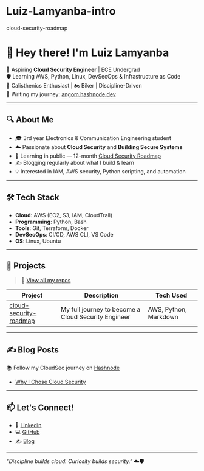 # Luiz-Lamyanba-intro
cloud-security-roadmap
# 👋 Hey there! I'm Luiz Lamyanba

🚀 Aspiring **Cloud Security Engineer** | ECE Undergrad <br>
🛡️ Learning AWS, Python, Linux, DevSecOps & Infrastructure as Code  
💪 Calisthenics Enthusiast | 🏍️ Biker | Discipline-Driven  
📝 Writing my journey: [angom.hashnode.dev](https://luizmakescloud.hashnode.dev/?source=top_nav_blog_home)

---

## 🔍 About Me
- 🎓 3rd year Electronics & Communication Engineering student
- ☁️ Passionate about **Cloud Security** and **Building Secure Systems**
- 📖 Learning in public — 12-month [Cloud Security Roadmap](https://github.com/LuizLamyanba/Cloud-Security-Roadmap)
- ✍️ Blogging regularly about what I build & learn
- 💡 Interested in IAM, AWS security, Python scripting, and automation

---

## 🛠️ Tech Stack
- **Cloud**: AWS (EC2, S3, IAM, CloudTrail)
- **Programming**: Python, Bash
- **Tools**: Git, Terraform, Docker
- **DevSecOps**: CI/CD, AWS CLI, VS Code
- **OS**: Linux, Ubuntu

---

## 🧱 Projects
> 📂 [View all my repos](https://github.com/LuizLamyanba?tab=repositories)

| Project | Description | Tech Used |
|--------|-------------|-----------|
| [cloud-security-roadmap](https://github.com/LuizLamyanba/Cloud-Security-Roadmap) | My full journey to become a Cloud Security Engineer | AWS, Python, Markdown |

---

## ✍️ Blog Posts
📚 Follow my CloudSec journey on [Hashnode](https://angom.hashnode.dev)

- [Why I Chose Cloud Security](https://luizmakescloud.hashnode.dev/from-ece-student-to-cloud-security-engineer-my-roadmap-and-journey)


---

## 📫 Let's Connect!
- 🔗 [LinkedIn](www.linkedin.com/in/luizmakescloud)
- 💻 [GitHub](https://github.com/LuizLamyanba)
- ✍️ [Blog](https://angom.hashnode.dev)


---

_“Discipline builds cloud. Curiosity builds security.”_ ☁️🛡️
